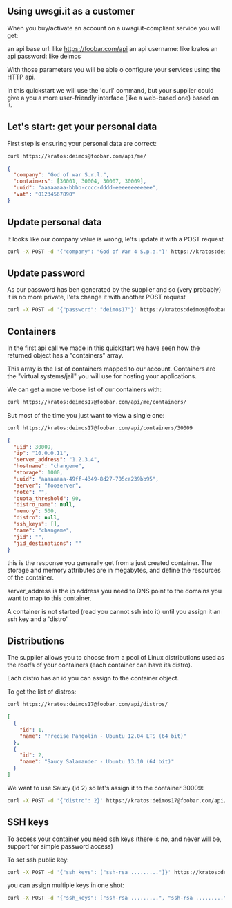 Using uwsgi.it as a customer
----------------------------

When you buy/activate an account on a uwsgi.it-compliant service you will get:

an api base url: like https://foobar.com/api
an api username: like kratos
an api password: like deimos

With those parameters you will be able o configure your services using the HTTP api.

In this quickstart we will use the 'curl' command, but your supplier could give a you a more user-friendly interface (like a web-based one)
based on it.

Let's start: get your personal data
-----------------------------------

First step is ensuring your personal data are correct:

```sh
curl https://kratos:deimos@foobar.com/api/me/
```

```json
{
  "company": "God of war S.r.l.",
  "containers": [30001, 30004, 30007, 30009],
  "uuid": "aaaaaaaa-bbbb-cccc-dddd-eeeeeeeeeeee",
  "vat": "01234567890"
}
```

Update personal data
--------------------

It looks like our company value is wrong, le'ts update it with a POST request

```sh
curl -X POST -d '{"company": "God of War 4 S.p.a."}' https://kratos:deimos@foobar.com/api/me/
```

Update password
---------------

As our password has ben generated by the supplier and so (very probably) it is no more private, l'ets change it with another POST request

```sh
curl -X POST -d '{"password": "deimos17"}' https://kratos:deimos@foobar.com/api/me/
```

Containers
----------

In the first api call we made in this quickstart we have seen how the returned object has a "containers" array.

This array is the list of containers mapped to our account. Containers are the "virtual systems/jail" you will use for hosting your applications.

We can get a more verbose list of our containers with:

```sh
curl https://kratos:deimos17@foobar.com/api/me/containers/
```

But most of the time you just want to view a single one:

```sh
curl https://kratos:deimos17@foobar.com/api/containers/30009
```

```json
{
  "uid": 30009,
  "ip": "10.0.0.11",
  "server_address": "1.2.3.4",
  "hostname": "changeme",
  "storage": 1000,
  "uuid": "aaaaaaaa-49ff-4349-8d27-705ca239bb95",
  "server": "fooserver",
  "note": "",
  "quota_threshold": 90,
  "distro_name": null,
  "memory": 500,
  "distro": null,
  "ssh_keys": [],
  "name": "changeme",
  "jid": "",
  "jid_destinations": ""
}
```

this is the response you generally get from a just created container. The storage and memory attributes are in megabytes, and define the resources of the container.

server_address is the ip address you need to DNS point to the domains you want to map to this container.

A container is not started (read you cannot ssh into it) until you assign it an ssh key and a 'distro'

Distributions
-------------

The supplier allows you to choose from a pool of Linux distributions used as the rootfs of your containers (each container can have its distro).

Each distro has an id you can assign to the container object.

To get the list of distros:

```sh
curl https://kratos:deimos17@foobar.com/api/distros/
```

```json
[
  {
    "id": 1,
    "name": "Precise Pangolin - Ubuntu 12.04 LTS (64 bit)"
  },
  {
    "id": 2,
    "name": "Saucy Salamander - Ubuntu 13.10 (64 bit)"
  }
]
```

We want to use Saucy (id 2) so let's assign it to the container 30009:

```sh
curl -X POST -d '{"distro": 2}' https://kratos:deimos17@foobar.com/api/containers/30009
```


SSH keys
--------

To access your container you need ssh keys (there is no, and never will be, support for simple password access)

To set ssh public key:

```sh
curl -X POST -d '{"ssh_keys": ["ssh-rsa ........."]}' https://kratos:deimos17@foobar.com/api/containers/30009
```

you can assign multiple keys in one shot:


```sh
curl -X POST -d '{"ssh_keys": ["ssh-rsa .........", "ssh-rsa ........."]}' https://kratos:deimos17@foobar.com/api/containers/30009
```

